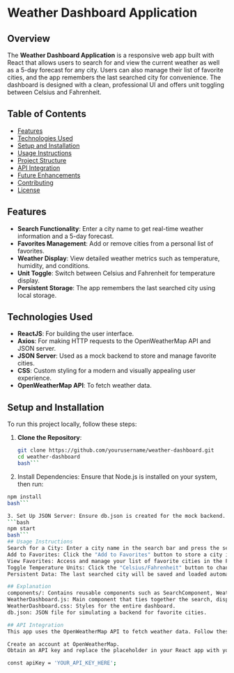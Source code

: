 # Weather Dashboard Application

## Overview
The **Weather Dashboard Application** is a responsive web app built with React that allows users to search for and view the current weather as well as a 5-day forecast for any city. Users can also manage their list of favorite cities, and the app remembers the last searched city for convenience. The dashboard is designed with a clean, professional UI and offers unit toggling between Celsius and Fahrenheit.

## Table of Contents
- [Features](#features)
- [Technologies Used](#technologies-used)
- [Setup and Installation](#setup-and-installation)
- [Usage Instructions](#usage-instructions)
- [Project Structure](#project-structure)
- [API Integration](#api-integration)
- [Future Enhancements](#future-enhancements)
- [Contributing](#contributing)
- [License](#license)

## Features
- **Search Functionality**: Enter a city name to get real-time weather information and a 5-day forecast.
- **Favorites Management**: Add or remove cities from a personal list of favorites.
- **Weather Display**: View detailed weather metrics such as temperature, humidity, and conditions.
- **Unit Toggle**: Switch between Celsius and Fahrenheit for temperature display.
- **Persistent Storage**: The app remembers the last searched city using local storage.

## Technologies Used
- **ReactJS**: For building the user interface.
- **Axios**: For making HTTP requests to the OpenWeatherMap API and JSON server.
- **JSON Server**: Used as a mock backend to store and manage favorite cities.
- **CSS**: Custom styling for a modern and visually appealing user experience.
- **OpenWeatherMap API**: To fetch weather data.

## Setup and Installation
To run this project locally, follow these steps:

1. **Clone the Repository**:
   ```bash
   git clone https://github.com/yourusername/weather-dashboard.git
   cd weather-dashboard
   bash```
2. Install Dependencies: Ensure that Node.js is installed on your system, then run:
```bash
npm install
bash```

3. Set Up JSON Server: Ensure db.json is created for the mock backend. Start the JSON server with:
```bash
npm start
bash```
## Usage Instructions
Search for a City: Enter a city name in the search bar and press the search button to view the current weather and a 5-day forecast.
Add to Favorites: Click the "Add to Favorites" button to store a city in the favorites list.
View Favorites: Access and manage your list of favorite cities in the Favorites section.
Toggle Temperature Units: Click the "Celsius/Fahrenheit" button to change the temperature display unit.
Persistent Data: The last searched city will be saved and loaded automatically on your next visit.

## Explanation
components/: Contains reusable components such as SearchComponent, WeatherDisplay, and FavoriteComponent.
WeatherDashboard.js: Main component that ties together the search, display, and favorite functionalities.
WeatherDashboard.css: Styles for the entire dashboard.
db.json: JSON file for simulating a backend for favorite cities.

## API Integration
This app uses the OpenWeatherMap API to fetch weather data. Follow these steps to obtain an API key:

Create an account at OpenWeatherMap.
Obtain an API key and replace the placeholder in your React app with your key.

const apiKey = 'YOUR_API_KEY_HERE';